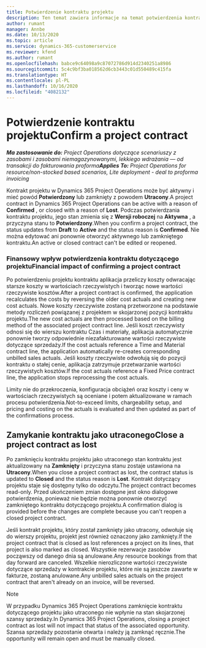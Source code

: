 ```yaml
---
title: Potwierdzenie kontraktu projektu
description: Ten temat zawiera informacje na temat potwierdzenia kontraktu projektu w Project Operations.
author: rumant
manager: Annbe
ms.date: 10/13/2020
ms.topic: article
ms.service: dynamics-365-customerservice
ms.reviewer: kfend
ms.author: rumant
ms.openlocfilehash: babce9c64098a9c87072786d914d2340251a8986
ms.sourcegitcommit: 5c4c9bf3ba018562d6cb3443c01d550489c415fa
ms.translationtype: HT
ms.contentlocale: pl-PL
ms.lasthandoff: 10/16/2020
ms.locfileid: "4082132"
---
```

# <a name="confirm-a-project-contract"></a><span data-ttu-id="98cda-103">Potwierdzenie kontraktu projektu</span><span class="sxs-lookup"><span data-stu-id="98cda-103">Confirm a project contract</span></span>

<span data-ttu-id="98cda-104">_**Ma zastosowanie do:** Project Operations dotyczące scenariuszy z zasobami i zasobami niemagazynowanymi, lekkiego wdrażania — od transakcji do fakturowania proforma_</span><span class="sxs-lookup"><span data-stu-id="98cda-104">_**Applies To:** Project Operations for resource/non-stocked based scenarios, Lite deployment - deal to proforma invoicing_</span></span>

<span data-ttu-id="98cda-105">Kontrakt projektu w Dynamics 365 Project Operations może być aktywny i mieć powód **Potwierdzony** lub zamknięty z powodem **Utracony**.</span><span class="sxs-lookup"><span data-stu-id="98cda-105">A project contract in Dynamics 365 Project Operations can be active with a reason of **Confirmed** , or closed with a reason of **Lost**.</span></span> <span data-ttu-id="98cda-106">Podczas potwierdzania kontraktu projektu, jego stan zmienia się z **Wersji roboczej** na **Aktywna** , a przyczyna stanu to **Potwierdzony**.</span><span class="sxs-lookup"><span data-stu-id="98cda-106">When you confirm a project contract, the status updates from **Draft** to **Active** and the status reason is **Confirmed**.</span></span> <span data-ttu-id="98cda-107">Nie można edytować ani ponownie otworzyć aktywnego lub zamkniętego kontraktu.</span><span class="sxs-lookup"><span data-stu-id="98cda-107">An active or closed contract can't be edited or reopened.</span></span> 

### <a name="financial-impact-of-confirming-a-project-contract"></a><span data-ttu-id="98cda-108">Finansowy wpływ potwierdzenia kontraktu dotyczącego projektu</span><span class="sxs-lookup"><span data-stu-id="98cda-108">Financial impact of confirming a project contract</span></span>

<span data-ttu-id="98cda-109">Po potwierdzeniu projektu kontraktu aplikacja przeliczy koszty odwracając starsze koszty w wartościach rzeczywistych i tworząc nowe wartości rzeczywiste kosztów.</span><span class="sxs-lookup"><span data-stu-id="98cda-109">After a project contract is confirmed, the application recalculates the costs by reversing the older cost actuals and creating new cost actuals.</span></span> <span data-ttu-id="98cda-110">Nowe koszty rzeczywiste zostaną przetworzone na podstawie metody rozliczeń powiązanej z projektem w skojarzonej pozycji kontraktu projektu.</span><span class="sxs-lookup"><span data-stu-id="98cda-110">The new cost actuals are then processed based on the billing method of the associated project contract line.</span></span> <span data-ttu-id="98cda-111">Jeśli koszt rzeczywisty odnosi się do wierszu kontraktu Czas i materiały, aplikacja automatycznie ponownie tworzy odpowiednie niezafakturowane wartości rzeczywiste dotyczące sprzedaży.</span><span class="sxs-lookup"><span data-stu-id="98cda-111">If the cost actuals reference a Time and Material contract line, the application automatically re-creates corresponding unbilled sales actuals.</span></span> <span data-ttu-id="98cda-112">Jeśli koszty rzeczywiste odwołują się do pozycji kontraktu o stałej cenie, aplikacja zatrzymuje przetwarzanie wartości rzeczywistych kosztów.</span><span class="sxs-lookup"><span data-stu-id="98cda-112">If the cost actuals reference a Fixed Price contract line, the application stops reprocessing the cost actuals.</span></span>

<span data-ttu-id="98cda-113">Limity nie do przekroczenia, konfiguracja obciążeń oraz koszty i ceny w wartościach rzeczywistych są oceniane i potem aktualizowane w ramach procesu potwierdzenia.</span><span class="sxs-lookup"><span data-stu-id="98cda-113">Not-to-exceed limits, chargeability setup, and pricing and costing on the actuals is evaluated and then updated as part of the confirmations process.</span></span>

## <a name="close-a-project-contract-as-lost"></a><span data-ttu-id="98cda-114">Zamykanie kontraktu jako utraconego</span><span class="sxs-lookup"><span data-stu-id="98cda-114">Close a project contract as lost</span></span>

<span data-ttu-id="98cda-115">Po zamknięciu kontraktu projektu jako utraconego stan kontraktu jest aktualizowany na **Zamknięty** i przyczyna stanu zostaje ustawiona na **Utracony**.</span><span class="sxs-lookup"><span data-stu-id="98cda-115">When you close a project contract as lost, the contract status is updated to **Closed** and the status reason is **Lost**.</span></span> <span data-ttu-id="98cda-116">Kontrakt dotyczący projektu staje się dostępny tylko do odczytu.</span><span class="sxs-lookup"><span data-stu-id="98cda-116">The project contract becomes read-only.</span></span> <span data-ttu-id="98cda-117">Przed ukończeniem zmian dostępne jest okno dialogowe potwierdzenia, ponieważ nie będzie można ponownie otworzyć zamkniętego kontraktu dotyczącego projektu.</span><span class="sxs-lookup"><span data-stu-id="98cda-117">A confirmation dialog is provided before the changes are complete because you can't reopen a closed project contract.</span></span>

<span data-ttu-id="98cda-118">Jeśli kontrakt projektu, który został zamknięty jako utracony, odwołuje się do wierszy projektu, projekt jest również oznaczony jako zamknięty.</span><span class="sxs-lookup"><span data-stu-id="98cda-118">If the project contract that is closed as lost references a project on its lines, that project is also marked as closed.</span></span> <span data-ttu-id="98cda-119">Wszystkie rezerwacje zasobów począwszy od danego dnia są anulowane.</span><span class="sxs-lookup"><span data-stu-id="98cda-119">Any resource bookings from that day forward are canceled.</span></span> <span data-ttu-id="98cda-120">Wszelkie nierozliczone wartości rzeczywiste dotyczące sprzedaży w kontrakcie projektu, które nie są jeszcze zawarte w fakturze, zostaną anulowane.</span><span class="sxs-lookup"><span data-stu-id="98cda-120">Any unbilled sales actuals on the project contract that aren't already on an invoice, will be reversed.</span></span>

> [!NOTE]
> <span data-ttu-id="98cda-121">W przypadku Dynamics 365 Project Operations zamknięcie kontraktu dotyczącego projektu jako utraconego nie wpłynie na stan skojarzonej szansy sprzedaży.</span><span class="sxs-lookup"><span data-stu-id="98cda-121">In Dynamics 365 Project Operations, closing a project contract as lost will not impact that status of the associated opportunity.</span></span> <span data-ttu-id="98cda-122">Szansa sprzedaży pozostanie otwarta i należy ją zamknąć ręcznie.</span><span class="sxs-lookup"><span data-stu-id="98cda-122">The opportunity will remain open and must be manually closed.</span></span>
